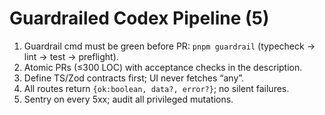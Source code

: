 # Guardrailed Codex Pipeline (5)
1) Guardrail cmd must be green before PR: `pnpm guardrail` (typecheck → lint → test → preflight).
2) Atomic PRs (≤300 LOC) with acceptance checks in the description.
3) Define TS/Zod contracts first; UI never fetches “any”.
4) All routes return `{ok:boolean, data?, error?}`; no silent failures.
5) Sentry on every 5xx; audit all privileged mutations.
